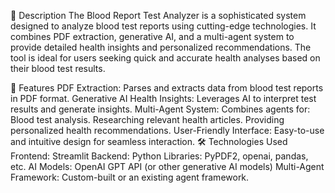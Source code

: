 📜 Description
The Blood Report Test Analyzer is a sophisticated system designed to analyze blood test reports using cutting-edge technologies. It combines PDF extraction, generative AI, and a multi-agent system to provide detailed health insights and personalized recommendations. The tool is ideal for users seeking quick and accurate health analyses based on their blood test results.

🚀 Features
PDF Extraction: Parses and extracts data from blood test reports in PDF format.
Generative AI Health Insights: Leverages AI to interpret test results and generate insights.
Multi-Agent System: Combines agents for:
Blood test analysis.
Researching relevant health articles.
Providing personalized health recommendations.
User-Friendly Interface: Easy-to-use and intuitive design for seamless interaction.
🛠️ Technologies Used
Frontend: Streamlit
Backend: Python
Libraries: PyPDF2, openai, pandas, etc.
AI Models: OpenAI GPT API (or other generative AI models)
Multi-Agent Framework: Custom-built or an existing agent framework.
